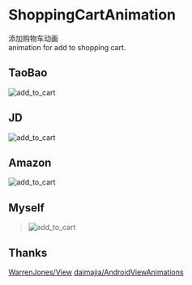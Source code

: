 # ShoppingCartAnimation

添加购物车动画  
animation for add to shopping cart.

## TaoBao
![add_to_cart](https://raw.githubusercontent.com/captain-miao/me.github.com/master/animation/add_to_cart_taobao.gif)
## JD
![add_to_cart](https://raw.githubusercontent.com/captain-miao/me.github.com/master/animation/add_to_cart.gif)
## Amazon
![add_to_cart](https://raw.githubusercontent.com/captain-miao/me.github.com/master/animation/add_to_cart_amazon.gif)
## Myself
> ![add_to_cart](https://raw.githubusercontent.com/captain-miao/me.github.com/master/animation/add_to_shopping_cart.gif)

## Thanks
[WarrenJones/View](https://github.com/WarrenJones/View)
[daimajia/AndroidViewAnimations](https://github.com/daimajia/AndroidViewAnimations)